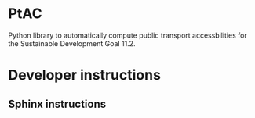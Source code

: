 # PtAC

Python library to automatically compute public transport accessbilities for the Sustainable Development Goal 11.2. 


# Developer instructions
## Sphinx instructions

